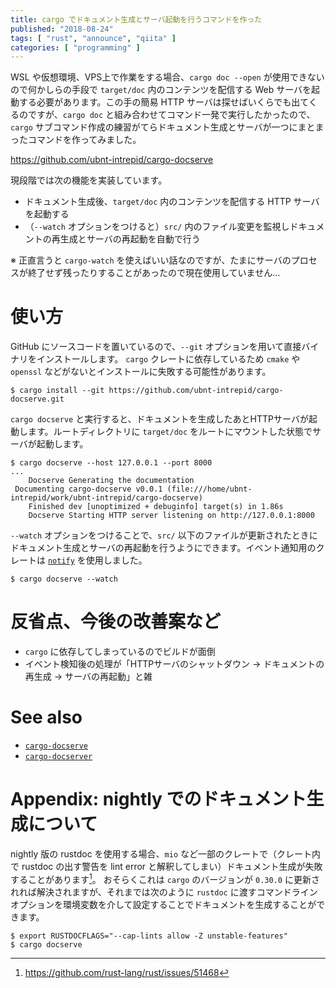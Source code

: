 ```yaml
---
title: cargo でドキュメント生成とサーバ起動を行うコマンドを作った
published: "2018-08-24"
tags: [ "rust", "announce", "qiita" ]
categories: [ "programming" ]
---
```


WSL や仮想環境、VPS上で作業をする場合、`cargo doc --open` が使用できないので何かしらの手段で `target/doc` 内のコンテンツを配信する Web サーバを起動する必要があります。この手の簡易 HTTP サーバは探せばいくらでも出てくるのですが、`cargo doc` と組み合わせてコマンド一発で実行したかったので、`cargo` サブコマンド作成の練習がてらドキュメント生成とサーバが一つにまとまったコマンドを作ってみました。

<!-- more -->

https://github.com/ubnt-intrepid/cargo-docserve

現段階では次の機能を実装しています。

* ドキュメント生成後、`target/doc` 内のコンテンツを配信する HTTP サーバを起動する
* （`--watch` オプションをつけると）`src/` 内のファイル変更を監視しドキュメントの再生成とサーバの再起動を自動で行う

※ 正直言うと `cargo-watch` を使えばいい話なのですが、たまにサーバのプロセスが終了せず残ったりすることがあったので現在使用していません…

# 使い方

GitHub にソースコードを置いているので、`--git` オプションを用いて直接バイナリをインストールします。
`cargo` クレートに依存しているため `cmake` や `openssl` などがないとインストールに失敗する可能性があります。

```shell-session
$ cargo install --git https://github.com/ubnt-intrepid/cargo-docserve.git
```

`cargo docserve` と実行すると、ドキュメントを生成したあとHTTPサーバが起動します。ルートディレクトリに `target/doc` をルートにマウントした状態でサーバが起動します。

```shell-session
$ cargo docserve --host 127.0.0.1 --port 8000
...
    Docserve Generating the documentation
 Documenting cargo-docserve v0.0.1 (file:///home/ubnt-intrepid/work/ubnt-intrepid/cargo-docserve)
    Finished dev [unoptimized + debuginfo] target(s) in 1.86s
    Docserve Starting HTTP server listening on http://127.0.0.1:8000
```

`--watch` オプションをつけることで、`src/` 以下のファイルが更新されたときにドキュメント生成とサーバの再起動を行うようにできます。イベント通知用のクレートは [`notify`](https://crates.io/crates/notify) を使用しました。

```shell-session
$ cargo docserve --watch
```

# 反省点、今後の改善案など
* `cargo` に依存してしまっているのでビルドが面倒
* イベント検知後の処理が「HTTPサーバのシャットダウン → ドキュメントの再生成 → サーバの再起動」と雑

# See also

* [`cargo-docserve`](https://crates.io/crates/cargo-docserve)
* [`cargo-docserver`](https://crates.io/crates/cargo-docserver)

# Appendix: nightly でのドキュメント生成について
nightly 版の rustdoc を使用する場合、`mio` など一部のクレートで（クレート内で rustdoc の出す警告を lint error と解釈してしまい）ドキュメント生成が失敗することがあります[^1]。
おそらくこれは `cargo` のバージョンが `0.30.0` に更新されれば解決されますが、それまでは次のように `rustdoc` に渡すコマンドラインオプションを環境変数を介して設定することでドキュメントを生成することができます。

```shell-session
$ export RUSTDOCFLAGS="--cap-lints allow -Z unstable-features"
$ cargo docserve
```

[^1]: https://github.com/rust-lang/rust/issues/51468

